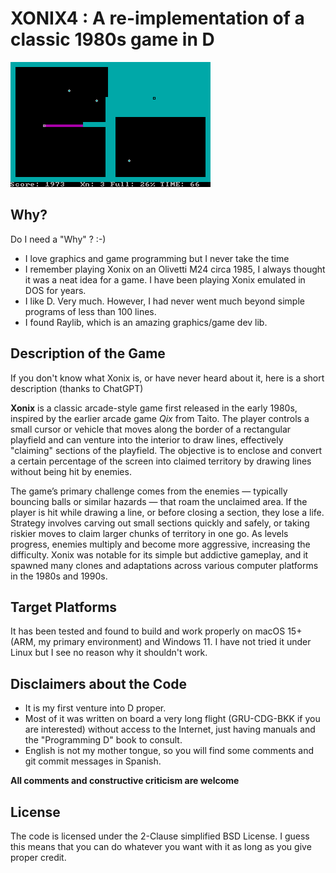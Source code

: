 # XONIX4 : A re-implementation of a classic 1980s game in D

![Sample Xonix Game screen](img/xonix1.png)

## Why?

Do I need a "Why" ? :-)

- I love graphics and game programming but I never take the time
- I remember playing Xonix on an Olivetti M24 circa 1985, I always thought it was a neat idea for a game. I have been playing Xonix emulated in DOS for years.
- I like D. Very much. However, I had never went much beyond simple programs of less than 100 lines.
- I found Raylib, which is an amazing graphics/game dev lib.

## Description of the Game

If you don't know what Xonix is, or have never heard about it, here is a short description (thanks to ChatGPT)

**Xonix** is a classic arcade-style game first released in the early 1980s, inspired by the earlier arcade game *Qix* from Taito. The player controls a small cursor or vehicle that moves along the border of a rectangular playfield and can venture into the interior to draw lines, effectively "claiming" sections of the playfield. The objective is to enclose and convert a certain percentage of the screen into claimed territory by drawing lines without being hit by enemies.

The game’s primary challenge comes from the enemies — typically bouncing balls or similar hazards — that roam the unclaimed area. If the player is hit while drawing a line, or before closing a section, they lose a life. Strategy involves carving out small sections quickly and safely, or taking riskier moves to claim larger chunks of territory in one go. As levels progress, enemies multiply and become more aggressive, increasing the difficulty. Xonix was notable for its simple but addictive gameplay, and it spawned many clones and adaptations across various computer platforms in the 1980s and 1990s.

## Target Platforms

It has been tested and found to build and work properly on macOS 15+ (ARM, my primary environment) and Windows 11. I have not tried it under Linux but I see no reason why it shouldn't work. 

## Disclaimers about the Code

- It is my first venture into D proper.
- Most of it was written on board a very long flight (GRU-CDG-BKK if you are interested) without access to the Internet, just having manuals and the "Programming D" book to consult.
- English is not my mother tongue, so you will find some comments and git commit messages in Spanish.

**All comments and constructive criticism are welcome**

## License

The code is licensed under the 2-Clause simplified BSD License. I guess this means that you can do whatever you want with it as long as you give proper credit.
